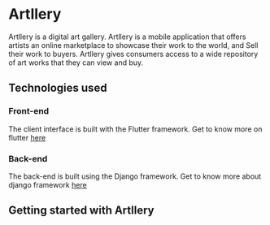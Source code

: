 # Artllery

Artllery is a digital art gallery.
Artllery is a mobile application that offers artists an online marketplace to showcase their work to the world, and Sell their work to buyers.
Artllery gives consumers access to a wide repository of art works that they can view and buy. 

## Technologies used
### Front-end
The client interface is built with the Flutter framework.
Get to know more on flutter [here](https://flutter.dev/?gclid=Cj0KCQiArsefBhCbARIsAP98hXQt0TCwinH3EVu8y_Lyh9fEXdUsYubsltBbj_NNeP5kTRGiU3CRaqIaAppQEALw_wcB&gclsrc=aw.ds)

### Back-end
The back-end is built using the Django framework. Get to know more about django framework [here](https://www.djangoproject.com/)

## Getting started with Artllery
